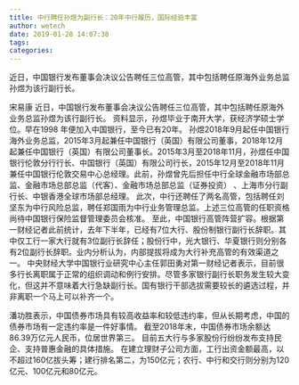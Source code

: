 ```yaml
---
title: 中行聘任孙煜为副行长：20年中行履历，国际经验丰富
author: wetech
date: 2019-01-28 14:07:38
tags: 
categories: 
---
```

近日，中国银行发布董事会决议公告聘任三位高管，其中包括聘任原海外业务总监孙煜为该行副行长。
<!-- more -->
宋易康
近日，中国银行发布董事会决议公告聘任三位高管，其中包括聘任原海外业务总监孙煜为该行副行长。
资料显示，孙煜毕业于南开大学，获经济学硕士学位。早在1998 年便加入中国银行，至今已有20年。
孙煜2018年9月起任中国银行海外业务总监，2015年3月起兼任中国银行（英国）有限公司董事，2018年12月起兼任中国银行（英国）有限公司董事长。2015年3月至2018年11月，孙煜任中国银行伦敦分行行长、中国银行（英国）有限公司行长，2015年12月至2018年11月兼任中国银行伦敦交易中心总经理。此前，孙煜曾先后担任中行全球金融市场部总监、金融市场总部总监（代客）、金融市场总部总监（证券投资） 、上海市分行副行长、中银香港全球市场部总经理。
此次，中行还聘任了两名高管，包括聘任刘坚东为中行风险总监，聘任郑国雨为中行业务管理总监。上述三位高管的任职资格尚待中国银行保险监督管理委员会核准。
至此，中国银行高管阵营扩容。根据第一财经记者此前统计，去年下半年，已经有7位大行、股份制银行副行长辞职。其中仅工行一家大行就有3位副行长辞任；股份行中，光大银行、华夏银行则分别各有2位副行长辞职。业内分析认为，内部提拔将成为大行补充高管的有效渠道之一。
中央财经大学中国银行业研究中心主任郭田勇对第一财经记者表示，目前很多行长离职属于正常的组织调动和例行安排。尽管多家银行副行长职务发生较大变化，但这并不意味着大行急缺副行长。国有银行干部选拔需要较长的遴选过程，并非离职一个马上可以补齐一个。
 
 
潘功胜表示，中国债券市场具有较高收益率和较低违约率，但从长期考虑，中国的债券市场有一定违约率是一件好事情。
截至2018年末，中国债券市场余额达86.39万亿元人民币，位居世界第三。
目前五大行与多家股份行纷纷发布支持民企、支持普惠金融的具体措施。
在建立理财子公司方面，工行出资金额最高，以不超过160亿拔头筹；建行排名第二，为150亿元；农行、中行和交行则分别为120亿元、100亿元和80亿元。
